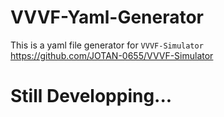 # VVVF-Yaml-Generator
This is a yaml file generator for `VVVF-Simulator`<br>
https://github.com/JOTAN-0655/VVVF-Simulator<br>

# Still Developping...
